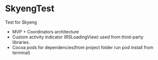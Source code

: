 # SkyengTest
Test for Skyeng

- MVP + Coordinators architecture
- Custom activity indicator (RSLoadingView) used from third-party libraries.
- Cocoa pods for dependencies(from project folder run pod install from terminal)
